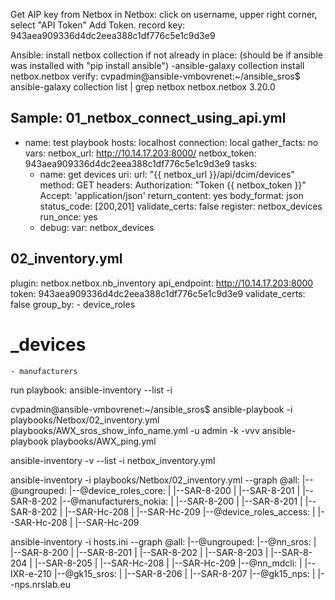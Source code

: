 
Get AIP key from Netbox
    in Netbox:
    click on username, upper right corner, select "API Token"
    Add Token.
    record key: 943aea909336d4dc2eea388c1df776c5e1c9d3e9

Ansible:
    install netbox collection if not already in place: (should be if ansible was installed with "pip install ansible")
    -ansible-galaxy collection install netbox.netbox
    verify:
    cvpadmin@ansible-vmbovrenet:~/ansible_sros$ ansible-galaxy collection list | grep netbox
    netbox.netbox                            3.20.0 

Sample:
01_netbox_connect_using_api.yml
---
  - name: test playbook
    hosts: localhost
    connection: local
    gather_facts: no
    vars:
      netbox_url: http://10.14.17.203:8000/
      netbox_token: 943aea909336d4dc2eea388c1df776c5e1c9d3e9
    tasks:
      - name: get devices
        uri:
          url: "{{ netbox_url }}/api/dcim/devices"
          method: GET
          headers:
            Authorization: "Token {{ netbox_token }}"
            Accept: 'application/json'
          return_content: yes
          body_format: json
          status_code: [200,201]
          validate_certs: false
        register: netbox_devices
        run_once: yes
      - debug:
          var: netbox_devices

02_inventory.yml
--- 
  plugin: netbox.netbox.nb_inventory
  api_endpoint:  http://10.14.17.203:8000
  token: 943aea909336d4dc2eea388c1df776c5e1c9d3e9
  validate_certs: false
  group_by:
    - device_roles
  #  _devices
    - manufacturers

  run playbook:
  ansible-inventory --list -i 


cvpadmin@ansible-vmbovrenet:~/ansible_sros$ 
ansible-playbook -i playbooks/Netbox/02_inventory.yml playbooks/AWX_sros_show_info_name.yml -u admin -k  -vvv
ansible-playbook playbooks/AWX_ping.yml

ansible-inventory -v --list -i netbox_inventory.yml

ansible-inventory -i playbooks/Netbox/02_inventory.yml --graph
@all:
  |--@ungrouped:
  |--@device_roles_core:
  |  |--SAR-8-200
  |  |--SAR-8-201
  |  |--SAR-8-202
  |--@manufacturers_nokia:
  |  |--SAR-8-200
  |  |--SAR-8-201
  |  |--SAR-8-202
  |  |--SAR-Hc-208
  |  |--SAR-Hc-209
  |--@device_roles_access:
  |  |--SAR-Hc-208
  |  |--SAR-Hc-209

  ansible-inventory -i hosts.ini --graph
@all:
  |--@ungrouped:
  |--@nn_sros:
  |  |--SAR-8-200
  |  |--SAR-8-201
  |  |--SAR-8-202
  |  |--SAR-8-203
  |  |--SAR-8-204
  |  |--SAR-8-205
  |  |--SAR-Hc-208
  |  |--SAR-Hc-209
  |--@nn_mdcli:
  |  |--IXR-e-210
  |--@gk15_sros:
  |  |--SAR-8-206
  |  |--SAR-8-207
  |--@gk15_nps:
  |  |--nps.nrslab.eu